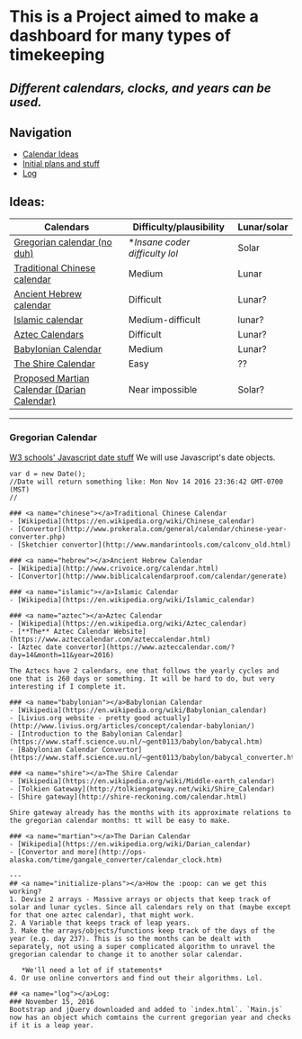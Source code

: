 # This is a Project aimed to make a dashboard for many types of timekeeping
## *Different calendars, clocks, and years can be used.*

## Navigation
* [Calendar Ideas](#calendar-ideas)
* [Initial plans and stuff](#initialize-plans)
* [Log](#log)


## <a name="calendar-ideas"></a>Ideas:
| Calendars                                               | Difficulty/plausibility        | Lunar/solar |
|---------------------------------------------------------|--------------------------------|-------------|
| [Gregorian calendar (no duh)](#gregorian)               | **Insane coder difficulty lol* | Solar       |
| [Traditional Chinese calendar](#chinese)                | Medium                         | Lunar       |
| [Ancient Hebrew calendar](#hebrew)                      | Difficult                      | Lunar?      |
| [Islamic calendar](#islamic)                            | Medium-difficult               | lunar?      |
| [Aztec Calendars](#aztec)                               | Difficult                      | Lunar?      |
| [Babylonian Calendar](#babylonian)                      | Medium                         | Lunar?      |
| [The Shire Calendar](#shire)                            | Easy                           | ??          |
| [Proposed Martian Calendar (Darian Calendar)](#martian) | Near impossible                | Solar?      |

---

### <a name="gregorian"></a>Gregorian Calendar
[W3 schools' Javascript date stuff](http://www.w3schools.com/jsref/jsref_obj_date.asp)
We will use Javascript's date objects.
```
var d = new Date();
//Date will return something like: Mon Nov 14 2016 23:36:42 GMT-0700 (MST)
//

### <a name="chinese"></a>Traditional Chinese Calendar
- [Wikipedia](https://en.wikipedia.org/wiki/Chinese_calendar)
- [Convertor](http://www.prokerala.com/general/calendar/chinese-year-converter.php)
- [Sketchier convertor](http://www.mandarintools.com/calconv_old.html)

### <a name="hebrew"></a>Ancient Hebrew Calendar
- [Wikipedia](http://www.crivoice.org/calendar.html)
- [Convertor](http://www.biblicalcalendarproof.com/calendar/generate)

### <a name="islamic"></a>Islamic Calendar
- [Wikipedia](https://en.wikipedia.org/wiki/Islamic_calendar)

### <a name="aztec"></a>Aztec Calendar
- [Wikipedia](https://en.wikipedia.org/wiki/Aztec_calendar)
- [**The** Aztec Calendar Website](https://www.azteccalendar.com/azteccalendar.html)
- [Aztec date convertor](https://www.azteccalendar.com/?day=14&month=11&year=2016)

The Aztecs have 2 calendars, one that follows the yearly cycles and one that is 260 days or something. It will be hard to do, but very interesting if I complete it.

### <a name="babylonian"></a>Babylonian Calendar
- [Wikipedia](https://en.wikipedia.org/wiki/Babylonian_calendar)
- [Livius.org website - pretty good actually](http://www.livius.org/articles/concept/calendar-babylonian/)
- [Introduction to the Babylonian Calendar](https://www.staff.science.uu.nl/~gent0113/babylon/babycal.htm)
- [Babylonian Calendar Convertor](https://www.staff.science.uu.nl/~gent0113/babylon/babycal_converter.htm)

### <a name="shire"></a>The Shire Calendar
- [Wikipedia](https://en.wikipedia.org/wiki/Middle-earth_calendar)
- [Tolkien Gateway](http://tolkiengateway.net/wiki/Shire_Calendar)
- [Shire gateway](http://shire-reckoning.com/calendar.html)

Shire gateway already has the months with its approximate relations to the gregorian calendar months: tt will be easy to make.

### <a name="martian"></a>The Darian Calendar
- [Wikipedia](https://en.wikipedia.org/wiki/Darian_calendar)
- [Convertor and more](http://ops-alaska.com/time/gangale_converter/calendar_clock.htm)

---
## <a name="initialize-plans"></a>How the :poop: can we get this working?
1. Devise 2 arrays - Massive arrays or objects that keep track of solar and lunar cycles. Since all calendars rely on that (maybe except for that one aztec calendar), that might work.
2. A Variable that keeps track of leap years.
3. Make the arrays/objects/functions keep track of the days of the year (e.g. day 237). This is so the months can be dealt with separately, not using a super complicated algorithm to unravel the gregorian calendar to change it to another solar calendar.

   *We'll need a lot of if statements*
4. Or use online convertors and find out their algorithms. Lol.

## <a name="log"></a>Log:
### November 15, 2016
Bootstrap and jQuery downloaded and added to `index.html`. `Main.js` now has an object which comtains the current gregorian year and checks if it is a leap year.